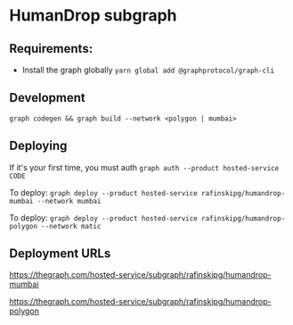 # HumanDrop subgraph

## Requirements:

- Install the graph globally `yarn global add @graphprotocol/graph-cli`

## Development

`graph codegen && graph build --network <polygon | mumbai>`

## Deploying

If it's your first time, you must auth `graph auth --product hosted-service CODE`

To deploy:
`graph deploy --product hosted-service rafinskipg/humandrop-mumbai --network mumbai`

To deploy:
`graph deploy --product hosted-service rafinskipg/humandrop-polygon --network matic`

## Deployment URLs

https://thegraph.com/hosted-service/subgraph/rafinskipg/humandrop-mumbai

https://thegraph.com/hosted-service/subgraph/rafinskipg/humandrop-polygon
